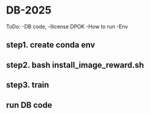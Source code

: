 # DB-2025
ToDo:
-DB code,
-llicense DPOK
-How to run 
-Env


## step1. create conda env 

## step2. bash install_image_reward.sh

## step3. train


## run DB code
